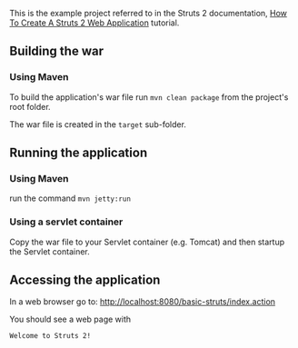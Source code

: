 This is the example project referred to in the Struts 2 documentation, [How To Create A Struts 2 Web Application](http://struts.apache.org/getting-started/how-to-create-a-struts2-web-application.html) tutorial.

## Building the war
### Using Maven
To build the application's war file run `mvn clean package` from the project's root folder.

The war file is created in the `target` sub-folder.

## Running the application
### Using Maven
run the command `mvn jetty:run`

### Using a servlet container
Copy the war file to your Servlet container (e.g. Tomcat) and then startup the Servlet container.

## Accessing the application

In a web browser go to:  [http://localhost:8080/basic-struts/index.action]([http://localhost:8080/basic-struts/index.action) 

You should see a web page with 

```
Welcome to Struts 2!
```
